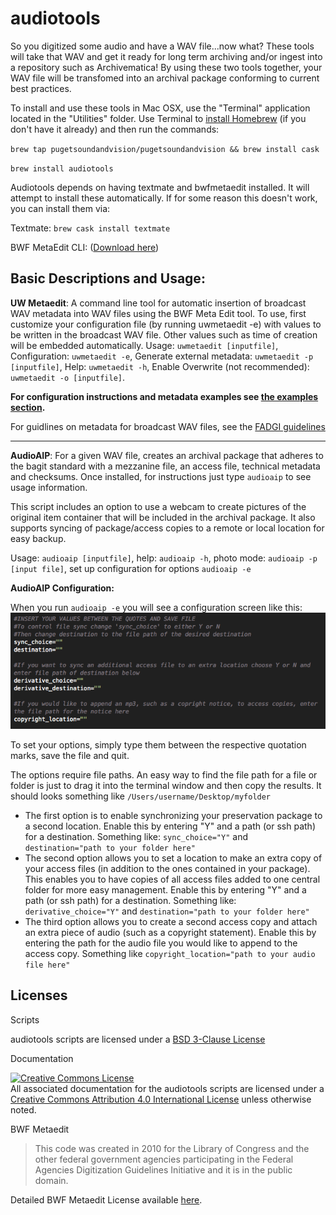 # audiotools

So you digitized some audio and have a WAV file...now what?  These tools will take that WAV and get it ready for long term archiving and/or ingest into a repository such as Archivematica! By using these two tools together, your WAV file will be transfomed into an archival package conforming to current best practices.

To install and use these tools in Mac OSX, use the "Terminal" application located in the "Utilities" folder.
Use Terminal to [install Homebrew](http://brew.sh/) (if you don't have it already)  and then run the commands:

`brew tap pugetsoundandvision/pugetsoundandvision && brew install cask`

`brew install audiotools`

Audiotools depends on having textmate and bwfmetaedit installed.  It will attempt to install these automatically.  If for some reason this doesn't work, you can install them via:

Textmate: `brew cask install textmate`

BWF MetaEdit CLI: ([Download here](http://bwfmetaedit.sourceforge.net/Download/Mac_OS/))

## Basic Descriptions and Usage:

**UW Metaedit**: A command line tool for automatic insertion of broadcast WAV metadata into WAV files using the BWF Meta Edit tool. To use, first customize your configuration file (by running uwmetaedit -e) with values to be written in the broadcast WAV file.  Other values such as time of creation will be embedded automatically.
Usage: `uwmetaedit [inputfile]`, Configuration: `uwmetaedit -e`, Generate external metadata: `uwmetaedit -p [inputfile]`, Help: `uwmetaedit -h`, Enable Overwrite (not recommended): `uwmetaedit -o [inputfile]`.

**For configuration instructions and metadata examples see [the examples section](https://github.com/pugetsoundandvision/audiotools/blob/master/supplemental/bwfmetadataexamples.md).**

For guidlines on metadata for broadcast WAV files, see the [FADGI guidelines](http://www.digitizationguidelines.gov/audio-visual/documents/Embed_Guideline_20120423.pdf)

---

**AudioAIP**: For a given WAV file, creates an archival package that adheres to the bagit standard with a mezzanine file, an access file, technical metadata and checksums.  Once installed, for instructions just type `audioaip` to see usage information.

This script includes an option to use a webcam to create pictures of the original item container that will be included in the archival package.  It also supports syncing of package/access copies to a remote or local location for easy backup.

Usage: `audioaip [inputfile]`, help: `audioaip -h`, photo mode: `audioaip -p [input file]`, set up configuration for options `audioaip -e`

**AudioAIP Configuration:**

When you run `audioaip -e` you will see a configuration screen like this:
![AudioAIP Config](https://github.com/pugetsoundandvision/audiotools/blob/master/supplemental/audioaipconfig.png)

To set your options, simply type them between the respective quotation marks, save the file and quit.

The options require file paths.  An easy way to find the file path for a file or folder is just to drag it into the terminal window and then copy the results. It should looks something like `/Users/username/Desktop/myfolder`

* The first option is to enable synchronizing your preservation package to a second location.  Enable this by entering "Y" and a path (or ssh path) for a destination.  Something like: `sync_choice="Y"` and `destination="path to your folder here"`
* The second option allows you to set a location to make an extra copy of your access files (in addition to the ones contained in your package).  This enables you to have copies of all access files added to one central folder for more easy management. Enable this by entering "Y" and a path (or ssh path) for a destination.  Something like: `derivative_choice="Y"` and `destination="path to your folder here"`
* The third option allows you to create a second access copy and attach an extra piece of audio (such as a copyright statement).  Enable this by entering the path for the audio file you would like to append to the access copy.  Something like `copyright_location="path to your audio file here"`

## Licenses

Scripts

audiotools scripts are licensed under a [BSD 3-Clause License](https://github.com/pugetsoundandvision/audiotools/blob/master/LICENSE)

Documentation

<a rel="license" href="http://creativecommons.org/licenses/by/4.0/"><img alt="Creative Commons License" style="border-width:0" src="https://i.creativecommons.org/l/by/4.0/88x31.png" /></a><br />All associated documentation for the audiotools scripts are licensed under a <a rel="license" href="http://creativecommons.org/licenses/by/4.0/">Creative Commons Attribution 4.0 International License</a> unless otherwise noted.

BWF Metaedit

>This code was created in 2010 for the Library of Congress and the other federal government agencies participating in the Federal Agencies Digitization Guidelines Initiative and it is in the public domain.

Detailed BWF Metaedit License available [here](https://mediaarea.net/BWFMetaEdit/License).
